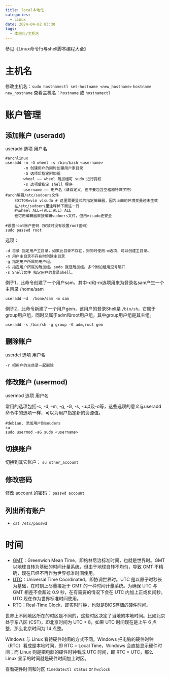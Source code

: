 ```yaml
---
title: local本地化
categories:
  - Linux
date: 2024-04-02 03:30
tags:
  - 本地化/主机名
---
```


参见《Linux命令行与shell脚本编程大全》
# 主机名
修改主机名：`sudo hostnamectl set-hostname <new_hostname>`
                    `hostname new_hostname`
查看主机名：`hostname` 或 `hostnamectl`

# 账户管理
## 添加账户 (useradd)
useradd 选项 用户名

```shell
#archlinux
useradd -m -G wheel -s /bin/bash <username>
    	-m 创建用户的同时创建用户家目录
    	-G 选项后指定附加组
    	wheel —— wheel 附加组可 sudo 进行提权
    	-s 选项后指定 shell 程序
    	username —— 用户名（请自定义，但不要包含空格和特殊字符）
#arch编辑/etc/sudoers文件
    EDITOR=vim visudo # 这里需要显式的指定编辑器，因为上面的环境变量还未生效
    在/etc/sudoers里注释掉下面这一行
    #%wheel ALL=(ALL:ALL) ALL
    也可用编辑器直接编辑sudoers文件，但用visudo更安全

#设置root账户密码（安装时没有设置root密码）
sudo passwd root
```
选项：
```shell
-d 目录 指定用户主目录，如果此目录不存在，则同时使用-m选项，可以创建主目录。
-m 用户主目录不存在时创建主目录
-g 指定用户所属的用户组。
-G 指定用户所属的附加组。sudo 就是附加组。多个附加组用逗号隔开
-s Shell文件 指定用户的登录Shell。
```

例子1，此命令创建了一个用户sam，其中-d和-m选项用来为登录名sam产生一个主目录 /home/sam
```shell
useradd –d  /home/sam -m sam
```

例子2，此命令新建了一个用户gem，该用户的登录Shell是 `/bin/sh`，它属于group用户组，同时又属于adm和root用户组，其中group用户组是其主组。
```shell
useradd -s /bin/sh -g group –G adm,root gem
```
## 删除账户
userdel 选项 用户名

```shell
-r 把用户的主目录一起删除
```
## 修改账户 (usermod)
usermod 选项 用户名

常用的选项包括-c, -d, -m, -g, -G, -s, -u以及-o等，这些选项的意义与useradd命令中的选项一样，可以为用户指定新的资源值。
```shell
#debian, 添加用户到souders
su
sudo usermod -aG sudo <username>
```

## 切换账户
切换到其它账户： `su other_account`

## 修改密码
修改 account 的密码： `passwd account`

## 列出所有账户
- `cat /etc/passwd`

# 时间
- [GMT](https://sspai.com/link?target=https%3A%2F%2Fbaike.baidu.com%2Fitem%2F%25E4%25B8%2596%25E7%2595%258C%25E6%2597%25B6%2F692237)：Greenwich Mean Time，即格林尼治标准时间，也就是世界时。GMT 以地球自转为基础的时间计量系统，但由于地球自转不均匀，导致 GMT 不精确，现在已经不再作为世界标准时间使用。
- [UTC](https://sspai.com/link?target=https%3A%2F%2Fbaike.baidu.com%2Fitem%2F%25E5%258D%258F%25E8%25B0%2583%25E4%25B8%2596%25E7%2595%258C%25E6%2597%25B6%2F787659)：Universal Time Coordinated，即协调世界时。UTC 是以原子时秒长为基础，在时刻上尽量接近于 GMT 的一种时间计量系统。为确保 UTC 与 GMT 相差不会超过 0.9 秒，在有需要的情况下会在 UTC 内加上正或负闰秒。UTC 现在作为世界标准时间使用。
- RTC：Real-Time Clock，即实时时钟，也就是BIOS存储的硬件时间。

世界上不同地区所在的时区是不同的，这些时区决定了当地的本地时间。比如北京处于东八区 (CST)，即北京时间为 UTC + 8，如果 UTC 时间现在是上午 6 点整，那么北京时间为 14 点整。

Windows 与 Linux 看待硬件时间的方式不同。Windows 把电脑的硬件时钟（RTC）看成是本地时间，即 RTC = Local Time，Windows 会直接显示硬件时间；而 Linux 则是把电脑的硬件时钟看成 UTC 时间，即 RTC = UTC，那么 Linux 显示的时间就是硬件时间加上时区。

查看硬件时间和时区 `timedatectl status` or `hwclock`